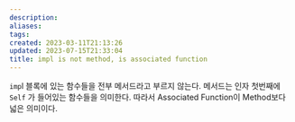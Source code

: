 ```yaml
---
description:
aliases: 
tags: 
created: 2023-03-11T21:13:26
updated: 2023-07-15T21:33:04
title: impl is not method, is associated function
---
```

`imp`l 블록에 있는 함수들을 전부 메서드라고 부르지 않는다. 메서드는 인자 첫번째에 `Self` 가 들어있는 함수들을 의미한다. 따라서 Associated Function이 Method보다 넓은 의미이다. 
